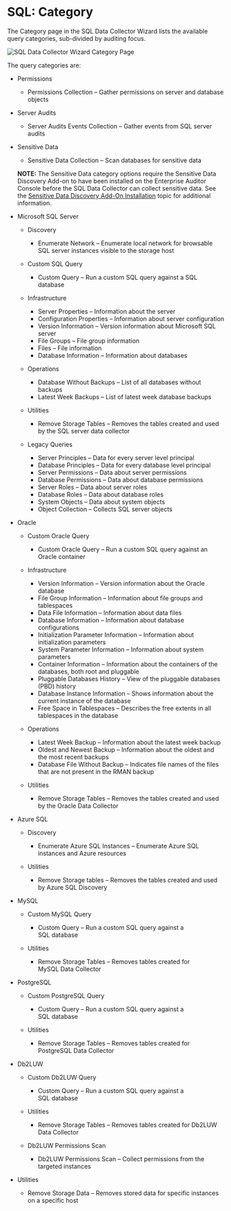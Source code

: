 # SQL: Category

The Category page in the SQL Data Collector Wizard lists the available query categories, sub-divided
by auditing focus.

![SQL Data Collector Wizard Category Page](/img/product_docs/accessanalyzer/11.6/admin/datacollector/sql/category.webp)

The query categories are:

- Permissions

    - Permissions Collection – Gather permissions on server and database objects

- Server Audits

    - Server Audits Events Collection – Gather events from SQL server audits

- Sensitive Data

    - Sensitive Data Collection – Scan databases for sensitive data

    **NOTE:** The Sensitive Data category options require the Sensitive Data Discovery Add-on to
    have been installed on the Enterprise Auditor Console before the SQL Data Collector can collect
    sensitive data. See the
    [Sensitive Data Discovery Add-On Installation](/docs/accessanalyzer/11.6/install/sensitivedatadiscovery/overview.md)
    topic for additional information.

- Microsoft SQL Server

    - Discovery

        - Enumerate Network – Enumerate local network for browsable SQL server instances visible to
          the storage host

    - Custom SQL Query

        - Custom Query – Run a custom SQL query against a SQL database

    - Infrastructure

        - Server Properties – Information about the server
        - Configuration Properties – Information about server configuration
        - Version Information – Version information about Microsoft SQL server
        - File Groups – File group information
        - Files – File information
        - Database Information – Information about databases

    - Operations

        - Database Without Backups – List of all databases without backups
        - Latest Week Backups – List of latest week database backups

    - Utilities

        - Remove Storage Tables – Removes the tables created and used by the SQL server data
          collector

    - Legacy Queries

        - Server Principles – Data for every server level principal
        - Database Principles – Data for every database level principal
        - Server Permissions – Data about server permissions
        - Database Permissions – Data about database permissions
        - Server Roles – Data about server roles
        - Database Roles – Data about database roles
        - System Objects – Data about system objects
        - Object Collection – Collects SQL server objects

- Oracle

    - Custom Oracle Query

        - Custom Oracle Query – Run a custom SQL query against an Oracle container

    - Infrastructure

        - Version Information – Version information about the Oracle database
        - File Group Information – Information about file groups and tablespaces
        - Data File Information – Information about data files
        - Database Information – Information about database configurations
        - Initialization Parameter Information – Information about initialization parameters
        - System Parameter Information – Information about system parameters
        - Container Information – Information about the containers of the databases, both root and
          pluggable
        - Pluggable Databases History – View of the pluggable databases (PBD) history
        - Database Instance Information – Shows information about the current instance of the
          database
        - Free Space in Tablespaces – Describes the free extents in all tablespaces in the database

    - Operations

        - Latest Week Backup – Information about the latest week backup
        - Oldest and Newest Backup – Information about the oldest and the most recent backups
        - Database File Without Backup – Indicates file names of the files that are not present in
          the RMAN backup

    - Utilities

        - Remove Storage Tables – Removes the tables created and used by the Oracle Data Collector

- Azure SQL

    - Discovery

        - Enumerate Azure SQL Instances – Enumerate Azure SQL instances and Azure resources

    - Utilities

        - Remove Storage tables – Removes the tables created and used by Azure SQL Discovery

- MySQL

    - Custom MySQL Query

        - Custom Query – Run a custom SQL query against a SQL database

    - Utilities

        - Remove Storage Tables – Removes tables created for MySQL Data Collector

- PostgreSQL

    - Custom PostgreSQL Query

        - Custom Query – Run a custom SQL query against a SQL database

    - Utilities

        - Remove Storage Tables – Removes tables created for PostgreSQL Data Collector

- Db2LUW

    - Custom Db2LUW Query

        - Custom Query – Run a custom SQL query against a SQL database

    - Utilities

        - Remove Storage Tables – Removes tables created for Db2LUW Data Collector

    - Db2LUW Permissions Scan

        - Db2LUW Permissions Scan – Collect permissions from the targeted instances

- Utilities

    - Remove Storage Data – Removes stored data for specific instances on a specific host
